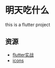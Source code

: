 # 明天吃什么

this is a flutter project


## 资源

- [flutter实战](https://book.flutterchina.club/)
- [icons](https://fonts.google.com/icons?selected=Material+Icons)